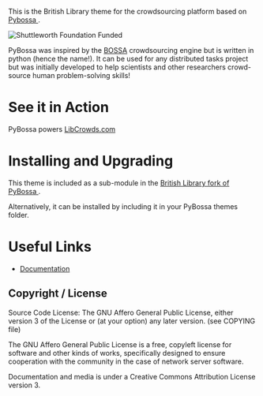This is the British Library theme for the crowdsourcing platform based on [Pybossa
](https://github.com/PyBossa/pybossa).

![Shuttleworth Foundation Funded](http://pybossa.com/assets/img/shuttleworth-funded.png)

PyBossa was inspired by the [BOSSA](http://bossa.berkeley.edu/) crowdsourcing engine but is written in
python (hence the name!). It can be used for any distributed tasks project
but was initially developed to help scientists and other researchers
crowd-source human problem-solving skills!

# See it in Action

PyBossa powers [LibCrowds.com](http://libcrowds.com)

# Installing and Upgrading

This theme is included as a sub-module in the [British Library fork of PyBossa
](https://github.com/alexandermendes/pybossa).

Alternatively, it can be installed by including it in your PyBossa themes folder.


# Useful Links

* [Documentation](http://docs.pybossa.com/)


## Copyright / License


Source Code License: The GNU Affero General Public License, either version 3 of the License
or (at your option) any later version. (see COPYING file)

The GNU Affero General Public License is a free, copyleft license for
software and other kinds of works, specifically designed to ensure
cooperation with the community in the case of network server software.

Documentation and media is under a Creative Commons Attribution License version
3.

